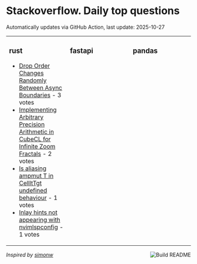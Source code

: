 # Stackoverflow. Daily top questions 

Automatically updates via GitHub Action, last update: <!-- date starts -->2025-10-27<!-- date ends -->


<table><tr><td valign="top" width="33%">

### rust
<!-- rust starts -->
* [Drop Order Changes Randomly Between Async Boundaries](https://stackoverflow.com/questions/79802053/drop-order-changes-randomly-between-async-boundaries) - 3 votes
* [Implementing Arbitrary Precision Arithmetic in CubeCL for Infinite Zoom Fractals](https://stackoverflow.com/questions/79802155/implementing-arbitrary-precision-arithmetic-in-cubecl-for-infinite-zoom-fractals) - 2 votes
* [Is aliasing ampmut T in CellltTgt undefined behaviour](https://stackoverflow.com/questions/79799988/is-aliasing-mut-t-in-cellt-undefined-behaviour) - 1 votes
* [Inlay hints not appearing with nvimlspconfig](https://stackoverflow.com/questions/79801464/inlay-hints-not-appearing-with-nvim-lspconfig) - 1 votes
<!-- rust ends -->
</td><td valign="top" width="34%">


### fastapi
<!-- fastapi starts -->

<!-- fastapi ends -->
</td><td valign="top" width="34%">


### pandas
<!-- pandas starts -->

<!-- pandas ends -->
</td></tr></table>

<a href="https://github.com/hp0404/hp0404/actions"><img src="https://github.com/hp0404/hp0404/workflows/Build%20README/badge.svg" align="right" alt="Build README"></a> <p>*Inspired by  [simonw](https://github.com/simonw/simonw)*</p>
